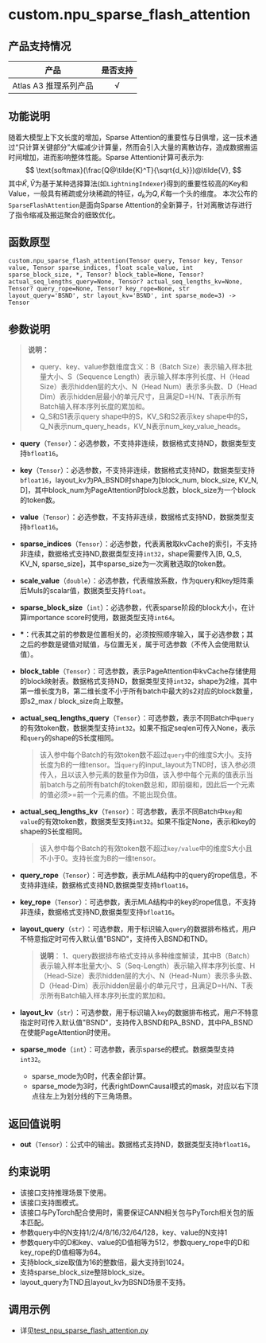 # custom.npu\_sparse\_flash\_attention<a name="ZH-CN_TOPIC_0000001979260729"></a>

## 产品支持情况 <a name="zh-cn_topic_0000001832267082_section14441124184110"></a>
| 产品                                                         | 是否支持 |
| ------------------------------------------------------------ | :------: |
|<term>Atlas A3 推理系列产品</term>   | √  |

## 功能说明<a name="zh-cn_topic_0000001832267082_section14441124184110"></a>

随着大模型上下文长度的增加，Sparse Attention的重要性与日俱增，这一技术通过“只计算关键部分”大幅减少计算量，然而会引入大量的离散访存，造成数据搬运时间增加，进而影响整体性能。Sparse Attention计算可表示为:
$$
\text{softmax}(\frac{Q@\tilde{K}^T}{\sqrt{d_k}})@\tilde{V},
$$
其中$\tilde{K},\tilde{V}$为基于某种选择算法(如`LightningIndexer`)得到的重要性较高的Key和Value，一般具有稀疏或分块稀疏的特征，$d_k$为$Q,\tilde{K}$每一个头的维度。
本次公布的`SparseFlashAttention`是面向Sparse Attention的全新算子，针对离散访存进行了指令缩减及搬运聚合的细致优化。

## 函数原型<a name="zh-cn_topic_0000001832267082_section45077510411"></a>

```
custom.npu_sparse_flash_attention(Tensor query, Tensor key, Tensor value, Tensor sparse_indices, float scale_value, int sparse_block_size, *, Tensor? block_table=None, Tensor? actual_seq_lengths_query=None, Tensor? actual_seq_lengths_kv=None, Tensor? query_rope=None, Tensor? key_rope=None, str layout_query='BSND', str layout_kv='BSND', int sparse_mode=3) -> Tensor
```

## 参数说明<a name="zh-cn_topic_0000001832267082_section112637109429"></a>

>**说明：**<br> 
>
>- query、key、value参数维度含义：B（Batch Size）表示输入样本批量大小、S（Sequence Length）表示输入样本序列长度、H（Head Size）表示hidden层的大小、N（Head Num）表示多头数、D（Head Dim）表示hidden层最小的单元尺寸，且满足D=H/N、T表示所有Batch输入样本序列长度的累加和。
>- Q\_S和S1表示query shape中的S，KV\_S和S2表示key shape中的S，Q\_N表示num\_query\_heads，KV\_N表示num\_key\_value\_heads。
-   **query**（`Tensor`）：必选参数，不支持非连续，数据格式支持ND，数据类型支持`bfloat16`。 
-   **key**（`Tensor`）：必选参数，不支持非连续，数据格式支持ND，数据类型支持`bfloat16`，layout\_kv为PA\_BSND时shape为[block\_num, block\_size, KV\_N, D]，其中block\_num为PageAttention时block总数，block\_size为一个block的token数。

-   **value**（`Tensor`）：必选参数，不支持非连续，数据格式支持ND，数据类型支持`bfloat16`。
    
-   **sparse\_indices**（`Tensor`）：必选参数，代表离散取kvCache的索引，不支持非连续，数据格式支持ND,数据类型支持`int32`，shape需要传入[B, Q\_S, KV\_N, sparse\_size]，其中sparse\_size为一次离散选取的token数。

-   **scale\_value**（`double`）：必选参数，代表缩放系数，作为query和key矩阵乘后Muls的scalar值，数据类型支持`float`。

-   **sparse\_block\_size**（`int`）：必选参数，代表sparse阶段的block大小，在计算importance score时使用，数据类型支持`int64`。  
    
- <strong>*</strong>：代表其之前的参数是位置相关的，必须按照顺序输入，属于必选参数；其之后的参数是键值对赋值，与位置无关，属于可选参数（不传入会使用默认值）。

-   **block\_table**（`Tensor`）：可选参数，表示PageAttention中kvCache存储使用的block映射表。数据格式支持ND，数据类型支持`int32`，shape为2维，其中第一维长度为B，第二维长度不小于所有batch中最大的s2对应的block数量，即s2\_max / block\_size向上取整。

-   **actual\_seq\_lengths\_query**（`Tensor`）：可选参数，表示不同Batch中`query`的有效token数，数据类型支持`int32`。如果不指定seqlen可传入None，表示和`query`的shape的S长度相同。
    >该入参中每个Batch的有效token数不超过`query`中的维度S大小。支持长度为B的一维tensor。当`query`的input\_layout为TND时，该入参必须传入，且以该入参元素的数量作为B值，该入参中每个元素的值表示当前batch与之前所有batch的token数总和，即前缀和，因此后一个元素的值必须>=前一个元素的值。不能出现负值。

-   **actual\_seq\_lengths\_kv**（`Tensor`）：可选参数，表示不同Batch中`key`和`value`的有效token数，数据类型支持`int32`。如果不指定None，表示和key的shape的S长度相同。
    >该入参中每个Batch的有效token数不超过`key/value`中的维度S大小且不小于0。支持长度为B的一维tensor。

-   **query\_rope**（`Tensor`）：可选参数，表示MLA结构中的query的rope信息，不支持非连续，数据格式支持ND,数据类型支持`bfloat16`。
    
-   **key\_rope**（`Tensor`）：可选参数，表示MLA结构中的key的rope信息，不支持非连续，数据格式支持ND,数据类型支持`bfloat16`。

-   **layout\_query**（`str`）：可选参数，用于标识输入`query`的数据排布格式，用户不特意指定时可传入默认值"BSND"，支持传入BSND和TND。

    >**说明**：
       >1、query数据排布格式支持从多种维度解读，其中B（Batch）表示输入样本批量大小、S（Seq-Length）表示输入样本序列长度、H（Head-Size）表示hidden层的大小、N（Head-Num）表示多头数、D（Head-Dim）表示hidden层最小的单元尺寸，且满足D=H/N、T表示所有Batch输入样本序列长度的累加和。

-   **layout\_kv**（`str`）：可选参数，用于标识输入`key`的数据排布格式，用户不特意指定时可传入默认值"BSND"，支持传入BSND和PA\_BSND，其中PA\_BSND在使能PageAttention时使用。

-   **sparse\_mode**（`int`）：可选参数，表示sparse的模式。数据类型支持`int32`。
    -   sparse\_mode为0时，代表全部计算。
    -   sparse\_mode为3时，代表rightDownCausal模式的mask，对应以右下顶点往左上为划分线的下三角场景。

## 返回值说明<a name="zh-cn_topic_0000001832267082_section22231435517"></a>

-   **out**（`Tensor`）：公式中的输出。数据格式支持ND，数据类型支持`bfloat16`。

## 约束说明<a name="zh-cn_topic_0000001832267082_section12345537164214"></a>

-   该接口支持推理场景下使用。
-   该接口支持图模式。
-   该接口与PyTorch配合使用时，需要保证CANN相关包与PyTorch相关包的版本匹配。
- 参数query中的N支持1/2/4/8/16/32/64/128，key、value的N支持1
- 参数query中的D和key、value的D值相等为512，参数query\_rope中的D和key\_rope的D值相等为64。
- 支持block\_size取值为16的整数倍，最大支持到1024。
- 支持sparse\_block\_size整除block\_size。
- layout\_query为TND且layout\_kv为BSND场景不支持。
## 调用示例<a name="zh-cn_topic_0000001832267082_section14459801435"></a>

-   详见[test_npu_sparse_flash_attention.py](../examples/test_npu_sparse_flash_attention.py)
